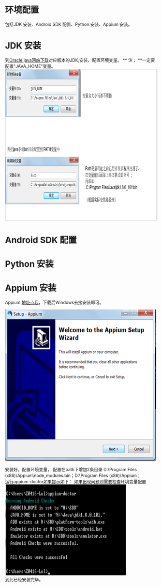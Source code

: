 # 环境配置
包括JDK 安装、Android SDK 配置、Python 安装、Appium 安装。
# JDK 安装
到[Oracle java网站下载](http://www.oracle.com/technetwork/java/javase/downloads/index.html)对应版本的JDK,安装、配置环境变量。
** 注： **一定要配置"JAVA_HOME"变量。
<img src="jdk1.png" alt="GitHub" title="GitHub,Social Coding" width="700" height="500" />
# Android SDK 配置

# Python 安装

# Appium 安装
Appium [地址点我](http://appium.io/)，下载后Windows去接安装即可。

<img src="appium1.png" alt="GitHub" title="GitHub,Social Coding" width="500" height="500" />


安装好，配置环境变量，
配置在path下增加2条目录
D:\Program Files (x86)\Appium\node_modules\.bin；D:\Program Files (x86)\Appium；  
运行appium-doctor如果提示如下：
如果出现问题则需要检查环境变量配置
<img src="appium2.png" alt="GitHub" title="GitHub,Social Coding" width="400" height="300" />  
到此已经安装完毕。
